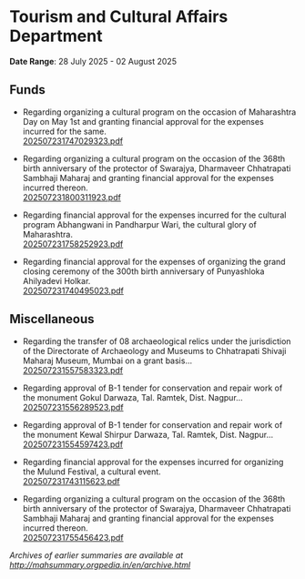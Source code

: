 # Tourism and Cultural Affairs Department

**Date Range**: 28 July 2025 - 02 August 2025


## Funds
- Regarding organizing a cultural program on the occasion of Maharashtra Day on May 1st and granting financial approval for the expenses incurred for the same.\
  [202507231747029323.pdf](https://gr.maharashtra.gov.in/Site/Upload/Government%20Resolutions/English/202507231747029323.pdf)

- Regarding organizing a cultural program on the occasion of the 368th birth anniversary of the protector of Swarajya, Dharmaveer Chhatrapati Sambhaji Maharaj and granting financial approval for the expenses incurred thereon.\
  [202507231800311923.pdf](https://gr.maharashtra.gov.in/Site/Upload/Government%20Resolutions/English/202507231800311923.pdf)

- Regarding financial approval for the expenses incurred for the cultural program Abhangwani in Pandharpur Wari, the cultural glory of Maharashtra.\
  [202507231758252923.pdf](https://gr.maharashtra.gov.in/Site/Upload/Government%20Resolutions/English/202507231758252923.pdf)

- Regarding financial approval for the expenses of organizing the grand closing ceremony of the 300th birth anniversary of Punyashloka Ahilyadevi Holkar.\
  [202507231740495023.pdf](https://gr.maharashtra.gov.in/Site/Upload/Government%20Resolutions/English/202507231740495023.pdf)

## Miscellaneous
- Regarding the transfer of 08 archaeological relics under the jurisdiction of the Directorate of Archaeology and Museums to Chhatrapati Shivaji Maharaj Museum, Mumbai on a grant basis...\
  [202507231557583323.pdf](https://gr.maharashtra.gov.in/Site/Upload/Government%20Resolutions/English/202507231557583323.pdf)

- Regarding approval of B-1 tender for conservation and repair work of the monument Gokul Darwaza, Tal. Ramtek, Dist. Nagpur...\
  [202507231556289523.pdf](https://gr.maharashtra.gov.in/Site/Upload/Government%20Resolutions/English/202507231556289523.pdf)

- Regarding approval of B-1 tender for conservation and repair work of the monument Kewal Shirpur Darwaza, Tal. Ramtek, Dist. Nagpur...\
  [202507231554597423.pdf](https://gr.maharashtra.gov.in/Site/Upload/Government%20Resolutions/English/202507231554597423.pdf)

- Regarding financial approval for the expenses incurred for organizing the Mulund Festival, a cultural event.\
  [202507231743115623.pdf](https://gr.maharashtra.gov.in/Site/Upload/Government%20Resolutions/English/202507231743115623.pdf)

- Regarding organizing a cultural program on the occasion of the 368th birth anniversary of the protector of Swarajya, Dharmaveer Chhatrapati Sambhaji Maharaj and granting financial approval for the expenses incurred thereon.\
  [202507231755456423.pdf](https://gr.maharashtra.gov.in/Site/Upload/Government%20Resolutions/English/202507231755456423.pdf)


*Archives of earlier summaries are available at http://mahsummary.orgpedia.in/en/archive.html*